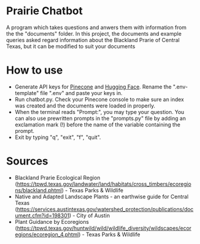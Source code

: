 # Prairie Chatbot
A program which takes questions and anwers them with information from the the "documents" folder. In this project, the documents and example queries asked regard information about the Blackland Prarie of Central Texas, but it can be modified to suit your documents

# How to use
- Generate API keys for [Pinecone](https://www.pinecone.io/) and [Hugging Face](https://huggingface.co/). Rename the ".env-template" file ".env" and paste your keys in.
- Run chatbot.py. Check your Pinecone console to make sure an index was created and the documents were loaded in properly.
- When the terminal reads "Prompt:", you may type your question. You can also use prewritten prompts in the "prompts.py" file by adding an exclamation mark (!) before the name of the variable containing the prompt.
- Exit by typing "q", "exit", "f", "quit". 

# Sources
- Blackland Prarie Ecological Region (https://tpwd.texas.gov/landwater/land/habitats/cross_timbers/ecoregions/blackland.phtml) - Texas Parks & Wildlife
- Native and Adapted Landscape Plants - an earthwise guide for Central Texas (https://services.austintexas.gov/watershed_protection/publications/document.cfm?id=198301) - City of Austin
- Plant Guidance by Ecoregions (https://tpwd.texas.gov/huntwild/wild/wildlife_diversity/wildscapes/ecoregions/ecoregion_4.phtml) - Texas Parks & Wildlife
